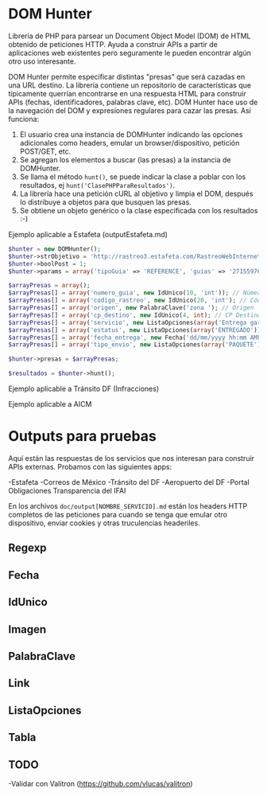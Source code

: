 DOM Hunter
===
Librería de PHP para parsear un Document Object Model (DOM) de HTML obtenido de peticiones HTTP. Ayuda a construir APIs a partir de aplicaciones web existentes pero seguramente le pueden encontrar algún otro uso interesante.

DOM Hunter permite especificar distintas "presas" que será cazadas en una URL destino. La librería contiene un repositorio de características que típicamente querrían encontrarse en una respuesta HTML para construir APIs (fechas, identificadores, palabras clave, etc). DOM Hunter hace uso de la navegación del DOM y expresiones regulares para cazar las presas. Así funciona:

 1. El usuario crea una instancia de DOMHunter indicando las opciones adicionales como headers, emular un browser/dispositivo, petición POST/GET, etc.
 2. Se agregan los elementos a buscar (las presas) a la instancia de DOMHunter.
 3. Se llama el método `hunt()`, se puede indicar la clase a poblar con los resultados, ej `hunt('ClasePHPParaResultados')`.
 4. La librería hace una petición cURL al objetivo y limpia el DOM, después lo distribuye a objetos para que busquen las presas.
 5. Se obtiene un objeto genérico o la clase especificada con los resultados :-)


Ejemplo aplicable a Estafeta (outputEstafeta.md)

```php
$hunter = new DOMHunter();
$hunter->strObjetivo = 'http://rastreo3.estafeta.com/RastreoWebInternet/consultaEnvio.do';
$hunter->boolPost = 1;
$hunter->params = array('tipoGuia' => 'REFERENCE', 'guias' => '2715597604');

$arrayPresas = array();
$arrayPresas[] = array('numero_guia', new IdUnico(10, 'int')); // Número de guía
$arrayPresas[] = array('codigo_rastreo', new IdUnico(20, 'int'); // Código de rastreo
$arrayPresas[] = array('origen', new PalabraClave('zona '); // Origen
$arrayPresas[] = array('cp_destino', new IdUnico(4, int); // CP Destino
$arrayPresas[] = array('servicio', new ListaOpciones(array('Entrega garantizada al segundo día hábil','Entrega garantizada al tercer día hábil')); // Servicio
$arrayPresas[] = array('estatus', new ListaOpciones(array('ENTREGADO')); // Estatus
$arrayPresas[] = array('fecha_entrega', new Fecha('dd/mm/yyyy hh:mm AMPM'); // Fecha y Hora de entrega
$arrayPresas[] = array('tipo_envio', new ListaOpciones(array('PAQUETE')); // Tipo de envío

$hunter->presas = $arrayPresas;

$resultados = $hunter->hunt();
```

Ejemplo aplicable a Tránsito DF (Infracciones)

Ejemplo aplicable a AICM


Outputs para pruebas
===

Aquí están las respuestas de los servicios que nos interesan para construir APIs externas. Probamos con las siguientes apps:

-Estafeta
-Correos de México
-Tránsito del DF
-Aeropuerto del DF
-Portal Obligaciones Transparencia del IFAI

En los archivos `doc/output[NOMBRE_SERVICIO].md` están los headers HTTP completos de las peticiones para cuando se tenga que emular otro dispositivo, enviar cookies y otras truculencias headeriles.


Regexp
-----------



Fecha
-----------



IdUnico
-----------



Imagen
-----------



PalabraClave
-----------



Link
-----------



ListaOpciones
-----------



Tabla
-----------

TODO
-----------
-Validar con Valitron (https://github.com/vlucas/valitron)
